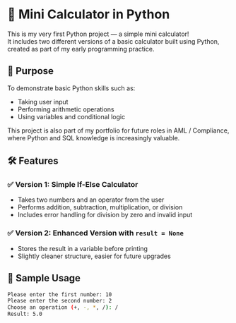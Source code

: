 # 🧮 Mini Calculator in Python

This is my very first Python project — a simple mini calculator!  
It includes two different versions of a basic calculator built using Python, created as part of my early programming practice.

## 📌 Purpose
To demonstrate basic Python skills such as:
- Taking user input
- Performing arithmetic operations
- Using variables and conditional logic

This project is also part of my portfolio for future roles in AML / Compliance, where Python and SQL knowledge is increasingly valuable.

## 🛠️ Features

### ✅ Version 1: Simple If-Else Calculator
- Takes two numbers and an operator from the user
- Performs addition, subtraction, multiplication, or division
- Includes error handling for division by zero and invalid input

### ✅ Version 2: Enhanced Version with `result = None`
- Stores the result in a variable before printing
- Slightly cleaner structure, easier for future upgrades

## 🧾 Sample Usage

```bash
Please enter the first number: 10  
Please enter the second number: 2  
Choose an operation (+, -, *, /): /  
Result: 5.0